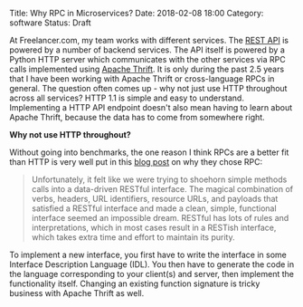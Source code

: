 Title: Why RPC in Microservices?
Date: 2018-02-08 18:00
Category: software
Status: Draft

At Freelancer.com, my team works with different services. The [REST API](https://developers.freelancer.com/)
is powered by a number of backend services. The API itself is powered by a Python HTTP server which
communicates with the other services via RPC calls implemented using [Apache Thrift](https://thrift.apache.org/).
It is only during the past 2.5 years that I have been working with Apache Thrift or cross-language RPCs in general.
The question often comes up - why not just use HTTP throughout across all services? HTTP 1.1 is simple and easy
to understand. Implementing a HTTP API endpoint doesn't also mean having to learn about Apache Thrift, because
the data has to come from somewhere right. 

**Why not use HTTP throughout?**

Without going into benchmarks, the one reason I think RPCs are a better fit than HTTP is very well put in this
[blog post](https://blog.bugsnag.com/grpc-and-microservices-architecture/) on why they chose RPC:

> Unfortunately, it felt like we were trying to shoehorn simple methods calls into a data-driven RESTful interface. 
> The magical combination of verbs, headers, URL identifiers, resource URLs, and payloads that satisfied a RESTful 
> interface and made a clean, simple, functional interface seemed an impossible dream. RESTful has lots of rules and
> interpretations, which in most cases result in a RESTish interface, which takes extra time and effort to maintain its purity.


To implement a new interface, you first have to write the interface in some Interface Description Language (IDL).
You then have to generate the code in the language corresponding to your client(s) and server, then implement
the functionality itself. Changing an existing function signature is tricky business with Apache Thrift as well.
